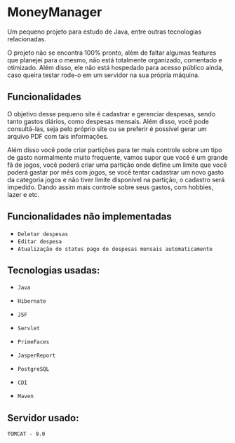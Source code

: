 # MoneyManager

Um pequeno projeto para estudo de Java, entre outras tecnologias relacionadas.

O projeto não se encontra 100% pronto, além de faltar algumas features que planejei para o mesmo, não está totalmente organizado, comentado e otimizado. Além disso, ele não está hospedado para acesso público ainda, caso queira testar rode-o em um servidor na sua própria máquina.

## Funcionalidades

O objetivo desse pequeno site é cadastrar e gerenciar despesas, sendo tanto gastos diários, como despesas mensais. Além disso, você pode consultá-las, seja pelo próprio site ou se preferir é possível gerar um arquivo PDF com tais informações. 

Além disso você pode criar partições para ter mais controle sobre um tipo de gasto normalmente muito frequente, vamos supor que você é um grande fã de jogos, você poderá criar uma partição onde define um limite que você poderá gastar por mês com jogos, se você tentar cadastrar um novo gasto da categoria jogos e não tiver limite disponivel na partição, o cadastro será impedido. Dando assim mais controle sobre seus gastos, com hobbies, lazer e etc.

## Funcionalidades não implementadas

- `` Deletar despesas ``
- `` Editar despesa ``
- `` Atualização do status pago de despesas mensais automaticamente ``

## Tecnologias usadas:

- ``Java``

- ``Hibernate``

- ``JSF``

- ``Servlet``

- ``PrimeFaces``

- ``JasperReport``

- ``PostgreSQL``

- ``CDI``

- ``Maven``

## Servidor usado:

``TOMCAT - 9.0``


